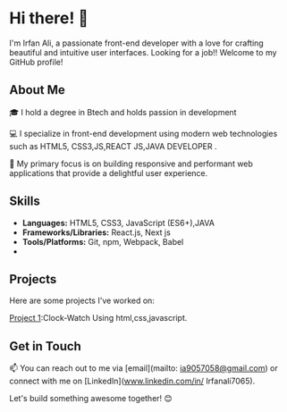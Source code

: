 # Hi there! 👋
I'm Irfan Ali, a passionate front-end developer with a love for crafting beautiful and intuitive user interfaces. Looking for a job!! Welcome to my GitHub profile!

## About Me
🎓 I hold a degree in Btech and holds passion in development

💻 I specialize in front-end development using modern web technologies such as HTML5, CSS3,JS,REACT JS,JAVA DEVELOPER .

🚀 My primary focus is on building responsive and performant web applications that provide a delightful user experience.


## Skills
- **Languages:** HTML5, CSS3, JavaScript (ES6+),JAVA
- **Frameworks/Libraries:** React.js, Next js
- **Tools/Platforms:** Git, npm, Webpack, Babel
- 
## Projects

Here are some projects I've worked on:

[Project 1]( https://irfan9717.github.io/WALL-CLOCK/):Clock-Watch Using html,css,javascript.  


## Get in Touch
📫 You can reach out to me via [email](mailto: ia9057058@gmail.com) or connect with me on [LinkedIn](www.linkedin.com/in/
Irfanali7065).



Let's build something awesome together! 😊
